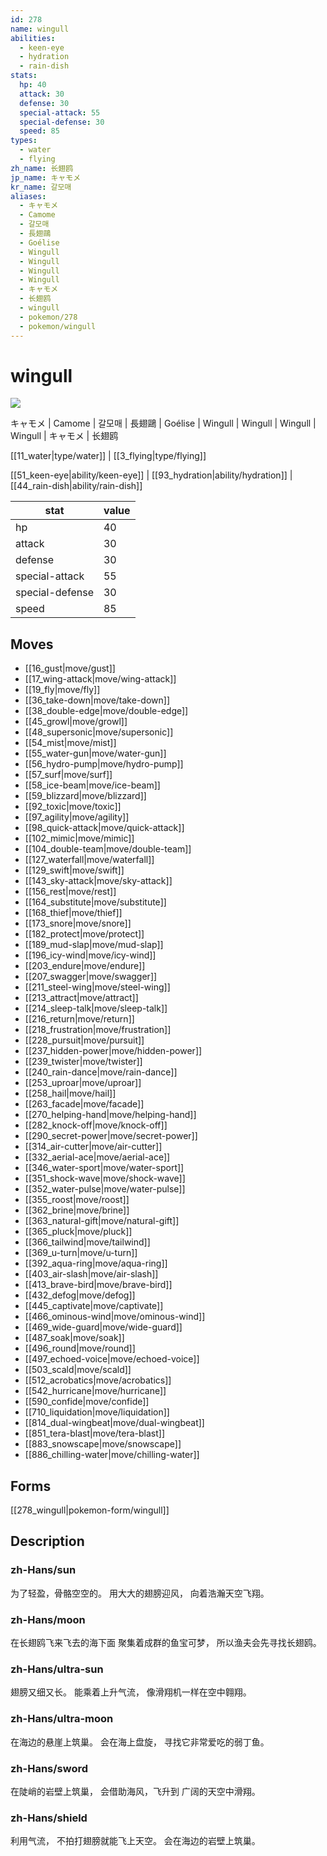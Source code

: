 ```yaml
---
id: 278
name: wingull
abilities:
  - keen-eye
  - hydration
  - rain-dish
stats:
  hp: 40
  attack: 30
  defense: 30
  special-attack: 55
  special-defense: 30
  speed: 85
types:
  - water
  - flying
zh_name: 长翅鸥
jp_name: キャモメ
kr_name: 갈모매
aliases:
  - キャモメ
  - Camome
  - 갈모매
  - 長翅鷗
  - Goélise
  - Wingull
  - Wingull
  - Wingull
  - Wingull
  - キャモメ
  - 长翅鸥
  - wingull
  - pokemon/278
  - pokemon/wingull
---
```

# wingull

![](https://raw.githubusercontent.com/PokeAPI/sprites/master/sprites/pokemon/278.png)

キャモメ | Camome | 갈모매 | 長翅鷗 | Goélise | Wingull | Wingull | Wingull | Wingull | キャモメ | 长翅鸥

[[11_water|type/water]] | [[3_flying|type/flying]]

[[51_keen-eye|ability/keen-eye]] | [[93_hydration|ability/hydration]] | [[44_rain-dish|ability/rain-dish]]

|stat|value|
|---|---|
|hp|40|
|attack|30|
|defense|30|
|special-attack|55|
|special-defense|30|
|speed|85|


## Moves

- [[16_gust|move/gust]]
- [[17_wing-attack|move/wing-attack]]
- [[19_fly|move/fly]]
- [[36_take-down|move/take-down]]
- [[38_double-edge|move/double-edge]]
- [[45_growl|move/growl]]
- [[48_supersonic|move/supersonic]]
- [[54_mist|move/mist]]
- [[55_water-gun|move/water-gun]]
- [[56_hydro-pump|move/hydro-pump]]
- [[57_surf|move/surf]]
- [[58_ice-beam|move/ice-beam]]
- [[59_blizzard|move/blizzard]]
- [[92_toxic|move/toxic]]
- [[97_agility|move/agility]]
- [[98_quick-attack|move/quick-attack]]
- [[102_mimic|move/mimic]]
- [[104_double-team|move/double-team]]
- [[127_waterfall|move/waterfall]]
- [[129_swift|move/swift]]
- [[143_sky-attack|move/sky-attack]]
- [[156_rest|move/rest]]
- [[164_substitute|move/substitute]]
- [[168_thief|move/thief]]
- [[173_snore|move/snore]]
- [[182_protect|move/protect]]
- [[189_mud-slap|move/mud-slap]]
- [[196_icy-wind|move/icy-wind]]
- [[203_endure|move/endure]]
- [[207_swagger|move/swagger]]
- [[211_steel-wing|move/steel-wing]]
- [[213_attract|move/attract]]
- [[214_sleep-talk|move/sleep-talk]]
- [[216_return|move/return]]
- [[218_frustration|move/frustration]]
- [[228_pursuit|move/pursuit]]
- [[237_hidden-power|move/hidden-power]]
- [[239_twister|move/twister]]
- [[240_rain-dance|move/rain-dance]]
- [[253_uproar|move/uproar]]
- [[258_hail|move/hail]]
- [[263_facade|move/facade]]
- [[270_helping-hand|move/helping-hand]]
- [[282_knock-off|move/knock-off]]
- [[290_secret-power|move/secret-power]]
- [[314_air-cutter|move/air-cutter]]
- [[332_aerial-ace|move/aerial-ace]]
- [[346_water-sport|move/water-sport]]
- [[351_shock-wave|move/shock-wave]]
- [[352_water-pulse|move/water-pulse]]
- [[355_roost|move/roost]]
- [[362_brine|move/brine]]
- [[363_natural-gift|move/natural-gift]]
- [[365_pluck|move/pluck]]
- [[366_tailwind|move/tailwind]]
- [[369_u-turn|move/u-turn]]
- [[392_aqua-ring|move/aqua-ring]]
- [[403_air-slash|move/air-slash]]
- [[413_brave-bird|move/brave-bird]]
- [[432_defog|move/defog]]
- [[445_captivate|move/captivate]]
- [[466_ominous-wind|move/ominous-wind]]
- [[469_wide-guard|move/wide-guard]]
- [[487_soak|move/soak]]
- [[496_round|move/round]]
- [[497_echoed-voice|move/echoed-voice]]
- [[503_scald|move/scald]]
- [[512_acrobatics|move/acrobatics]]
- [[542_hurricane|move/hurricane]]
- [[590_confide|move/confide]]
- [[710_liquidation|move/liquidation]]
- [[814_dual-wingbeat|move/dual-wingbeat]]
- [[851_tera-blast|move/tera-blast]]
- [[883_snowscape|move/snowscape]]
- [[886_chilling-water|move/chilling-water]]

## Forms



[[278_wingull|pokemon-form/wingull]]

## Description

### zh-Hans/sun

为了轻盈，骨骼空空的。
用大大的翅膀迎风，
向着浩瀚天空飞翔。

### zh-Hans/moon

在长翅鸥飞来飞去的海下面
聚集着成群的鱼宝可梦，
所以渔夫会先寻找长翅鸥。

### zh-Hans/ultra-sun

翅膀又细又长。
能乘着上升气流，
像滑翔机一样在空中翱翔。

### zh-Hans/ultra-moon

在海边的悬崖上筑巢。
会在海上盘旋，
寻找它非常爱吃的弱丁鱼。

### zh-Hans/sword

在陡峭的岩壁上筑巢，
会借助海风，飞升到
广阔的天空中滑翔。

### zh-Hans/shield

利用气流，
不拍打翅膀就能飞上天空。
会在海边的岩壁上筑巢。

